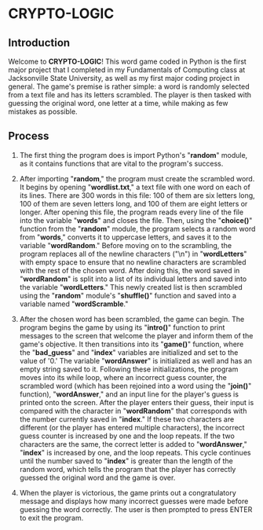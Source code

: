 # CRYPTO-LOGIC

## Introduction
Welcome to **CRYPTO-LOGIC**! This word game coded in Python is the first major project that I completed in my Fundamentals of Computing class at Jacksonville State University, as well as my first major coding project in general. The game's premise is rather simple: a word is randomly selected from a text file and has its letters scrambled. The player is then tasked with guessing the original word, one letter at a time, while making as few mistakes as possible.

## Process
1. The first thing the program does is import Python's "**random**" module, as it contains functions that are vital to the program's success.

2. After importing "**random**," the program must create the scrambled word. It begins by opening "**wordlist.txt**," a text file with one word on each of its lines. There are 300 words in this file: 100 of them are six letters long, 100 of them are seven letters long, and 100 of them are eight letters or longer. After opening this file, the program reads every line of the file into the variable "**words**" and closes the file. Then, using the "**choice()**" function from the "**random**" module, the program selects a random word from "**words**," converts it to uppercase letters, and saves it to the variable "**wordRandom**." Before moving on to the scrambling, the program replaces all of the newline characters ("\n") in "**wordLetters**" with empty space to ensure that no newline characters are scrambled with the rest of the chosen word. After doing this, the word saved in "**wordRandom**" is split into a list of its individual letters and saved into the variable "**wordLetters**." This newly created list is then scrambled using the "**random**" module's "**shuffle()**" function and saved into a variable named "**wordScramble**."

3. After the chosen word has been scrambled, the game can begin. The program begins the game by using its "**intro()**" function to print messages to the screen that welcome the player and inform them of the game's objective. It then transitions into its "**game()**" function, where the "**bad_guess**" and "**index**" variables are initialized and set to the value of '0.' The variable "**wordAnswer**" is initialized as well and has an empty string saved to it. Following these initializations, the program moves into its while loop, where an incorrect guess counter, the scrambled word (which has been rejoined into a word using the "**join()**" function), "**wordAnswer**," and an input line for the player's guess is printed onto the screen. After the player enters their guess, their input is compared with the character in "**wordRandom**" that corresponds with the number currently saved in "**index**." If these two characters are different (or the player has entered multiple characters), the incorrect guess counter is increased by one and the loop repeats. If the two characters are the same, the correct letter is added to "**wordAnswer**," "**index**" is increased by one, and the loop repeats. This cycle continues until the number saved to "**index**" is greater than the length of the random word, which tells the program that the player has correctly guessed the original word and the game is over.

4. When the player is victorious, the game prints out a congratulatory message and displays how many incorrect guesses were made before guessing the word correctly. The user is then prompted to press ENTER to exit the program.
